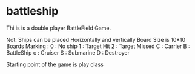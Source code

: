 # battleship

Thi is is a double player BattleField Game.


Not: Ships can be placed Horizontally and vertically
Board Size is 10*10
Boards Marking :
0 : No ship
1 : Target Hit
2 : Target Missed
C : Carrier
B : BattleShip
c : Cruiser
S : Submarine
D : Destroyer

Starting point of the game is play class
